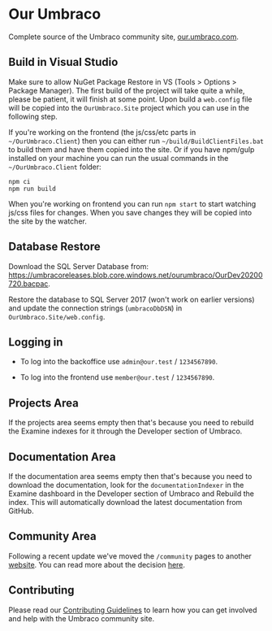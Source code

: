 Our Umbraco
===========

Complete source of the Umbraco community site, [our.umbraco.com](https://our.umbraco.com).

## Build in Visual Studio

Make sure to allow NuGet Package Restore in VS (Tools > Options > Package Manager). The first build of the project will take quite a while, please be patient, it will finish at some point.
Upon build a `web.config` file will be copied into the `OurUmbraco.Site` project which you can use in the following step.

If you're working on the frontend (the js/css/etc parts in `~/OurUmbraco.Client`) then you can either run `~/build/BuildClientFiles.bat` to build them and have them copied into the site. Or if you have npm/gulp installed on your machine you can run the usual commands in the `~/OurUmbraco.Client` folder:

```
npm ci
npm run build
```

When you're working on frontend you can run `npm start` to start watching js/css files for changes. When you save changes they will be copied into the site by the watcher.

## Database Restore

Download the SQL Server Database from: https://umbracoreleases.blob.core.windows.net/ourumbraco/OurDev20200720.bacpac.

Restore the database to SQL Server 2017 (won't work on earlier versions) and update the connection strings (`umbracoDbDSN`) in `OurUmbraco.Site/web.config`.

## Logging in

* To log into the backoffice use  `admin@our.test` / `1234567890`.

* To log into the frontend use `member@our.test` / `1234567890`.

## Projects Area

If the projects area seems empty then that's because you need to rebuild the Examine indexes for it through the Developer section of Umbraco. 

## Documentation Area

If the documentation area seems empty then that's because you need to download the documentation, look for the `documentationIndexer` in the Examine dashboard in the Developer section of Umbraco and Rebuild the index. This will automatically download the latest documentation from GitHub.

## Community Area

Following a recent update we've moved the `/community` pages to another [website](https://community.umbraco.com/). You can read more about the decision [here](https://umbraco.com/blog/the-umbraco-community-website-revisited).

## Contributing

Please read our [Contributing Guidelines](CONTRIBUTING.md) to learn how you can get involved and help with the Umbraco community site.
